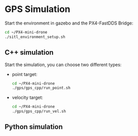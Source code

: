 # GPS Simulation

Start the environment in gazebo and the PX4-FastDDS Bridge:

```bash
cd ~/PX4-mini-drone
./sitl_environment_setup.sh
```

## C++ simulation

Start the simulation, you can choose two different types:

* point target:
  
  ```bash
  cd ~/PX4-mini-drone
  ./gps/gps_cpp/run_point.sh
  ```

* velocity target:
  
  ```bash
  cd ~/PX4-mini-drone
  ./gps/gps_cpp/run_vel.sh
  ```

## Python simulation
